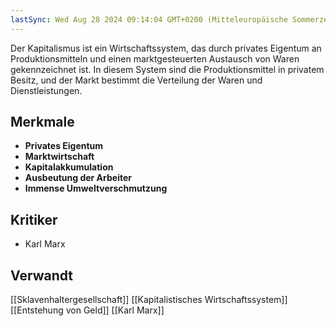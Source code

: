 ```yaml
---
lastSync: Wed Aug 28 2024 09:14:04 GMT+0200 (Mitteleuropäische Sommerzeit)
---
```

Der Kapitalismus ist ein Wirtschaftssystem, das durch privates Eigentum an Produktionsmitteln und einen marktgesteuerten Austausch von Waren gekennzeichnet ist. In diesem System sind die Produktionsmittel in privatem Besitz, und der Markt bestimmt die Verteilung der Waren und Dienstleistungen.

## Merkmale

- **Privates Eigentum**
- **Marktwirtschaft**
- **Kapitalakkumulation**
- **Ausbeutung der Arbeiter**
- **Immense Umweltverschmutzung**

## Kritiker

- Karl Marx
## Verwandt

[[Sklavenhaltergesellschaft]]
[[Kapitalistisches Wirtschaftssystem]]
[[Entstehung von Geld]]
[[Karl Marx]]